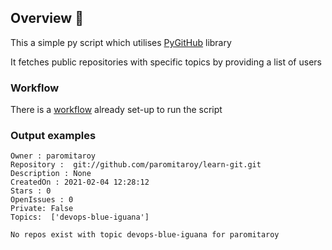 ## Overview :space_invader:

This a simple py script which utilises [PyGitHub](https://pygithub.readthedocs.io/en/latest/introduction.html) library

It fetches public repositories with specific topics by providing a list of users

### Workflow

There is a [workflow](https://github.com/paromitaroy/py-github-inventory/blob/main/.github/workflows/runscript.yml) already set-up to run the script

### Output examples 

```
Owner : paromitaroy
Repository :  git://github.com/paromitaroy/learn-git.git
Description : None
CreatedOn : 2021-02-04 12:28:12
Stars : 0
OpenIssues : 0
Private: False
Topics:  ['devops-blue-iguana']

```

```
No repos exist with topic devops-blue-iguana for paromitaroy
```
